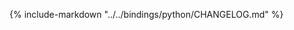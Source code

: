 <!-- markdownlint-disable MD041 -->

{%
    include-markdown "../../bindings/python/CHANGELOG.md"
%}
